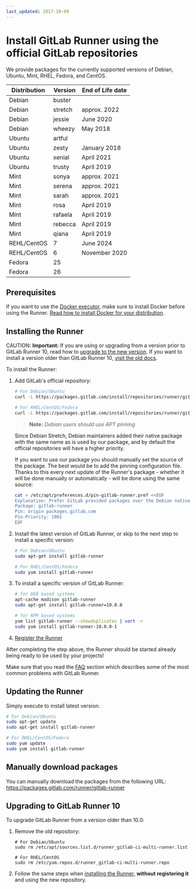 ```yaml
---
last_updated: 2017-10-09
---
```


# Install GitLab Runner using the official GitLab repositories

We provide packages for the currently supported versions of Debian, Ubuntu, Mint, RHEL, Fedora, and CentOS.

| Distribution | Version | End of Life date   |
| ------------ | ------- | ------------------ |
| Debian       | buster  |                    |
| Debian       | stretch | approx. 2022       |
| Debian       | jessie  | June 2020          |
| Debian       | wheezy  | May 2018           |
| Ubuntu       | artful  |                    |
| Ubuntu       | zesty   | January 2018       |
| Ubuntu       | xenial  | April 2021         |
| Ubuntu       | trusty  | April 2019         |
| Mint         | sonya   | approx. 2021       |
| Mint         | serena  | approx. 2021       |
| Mint         | sarah   | approx. 2021       |
| Mint         | rosa    | April 2019         |
| Mint         | rafaela | April 2019         |
| Mint         | rebecca | April 2019         |
| Mint         | qiana   | April 2019         |
| REHL/CentOS  | 7       | June 2024          |
| REHL/CentOS  | 6       | November 2020      |
| Fedora       | 25      |                    |
| Fedora       | 26      |                    |

## Prerequisites

If you want to use the [Docker executor], make sure to install Docker before
using the Runner. [Read how to install Docker for your distribution](https://docs.docker.com/engine/installation/).

## Installing the Runner

CAUTION: **Important:**
If you are using or upgrading from a version prior to GitLab Runner 10, read how
to [upgrade to the new version](#upgrading-to-gitlab-runner-10). If you want
to install a version older than GitLab Runner 10, [visit the old docs](old.md).

To install the Runner:

1. Add GitLab's official repository:

    ```bash
    # For Debian/Ubuntu
    curl -L https://packages.gitlab.com/install/repositories/runner/gitlab-runner/script.deb.sh | sudo bash

    # For RHEL/CentOS/Fedora
    curl -L https://packages.gitlab.com/install/repositories/runner/gitlab-runner/script.rpm.sh | sudo bash
    ```

    >**Note:**
    _Debian users should use APT pinning_
    >
    Since Debian Stretch, Debian maintainers added their native package
    with the same name as is used by our package, and by default the official
    repositories will have a higher priority.
    >
    If you want to use our package you should manually set the source of
    the package. The best would be to add the pinning configuration file.
    Thanks to this every next update of the Runner's package - whether it will
    be done manually or automatically - will be done using the same source:
    >
    ```bash
    cat > /etc/apt/preferences.d/pin-gitlab-runner.pref <<EOF
    Explanation: Prefer GitLab provided packages over the Debian native ones
    Package: gitlab-runner
    Pin: origin packages.gitlab.com
    Pin-Priority: 1001
    EOF
    ```

1. Install the latest version of GitLab Runner, or skip to the next step to
   install a specific version:

    ```bash
    # For Debian/Ubuntu
    sudo apt-get install gitlab-runner

    # For RHEL/CentOS/Fedora
    sudo yum install gitlab-runner
    ```

1. To install a specific version of GitLab Runner:

    ```bash
    # for DEB based systems
    apt-cache madison gitlab-runner
    sudo apt-get install gitlab-runner=10.0.0

    # for RPM based systems
    yum list gitlab-runner --showduplicates | sort -r
    sudo yum install gitlab-runner-10.0.0-1
    ```

1. [Register the Runner](../register/index.md)

After completing the step above, the Runner should be started already being
ready to be used by your projects!

Make sure that you read the [FAQ](../faq/README.md) section which describes
some of the most common problems with GitLab Runner.

## Updating the Runner

Simply execute to install latest version:

```bash
# For Debian/Ubuntu
sudo apt-get update
sudo apt-get install gitlab-runner

# For RHEL/CentOS/Fedora
sudo yum update
sudo yum install gitlab-runner
```
## Manually download packages

You can manually download the packages from the following URL:
<https://packages.gitlab.com/runner/gitlab-runner>

## Upgrading to GitLab Runner 10

To upgrade GitLab Runner from a version older than 10.0:

1. Remove the old repository:

    ```
    # For Debian/Ubuntu
    sudo rm /etc/apt/sources.list.d/runner_gitlab-ci-multi-runner.list

    # For RHEL/CentOS
    sudo rm /etc/yum.repos.d/runner_gitlab-ci-multi-runner.repo
    ```

1. Follow the same steps when [installing the Runner](#installing-the-runner),
   **without registering it** and using the new repository.

[docker executor]: ../executors/docker.md
